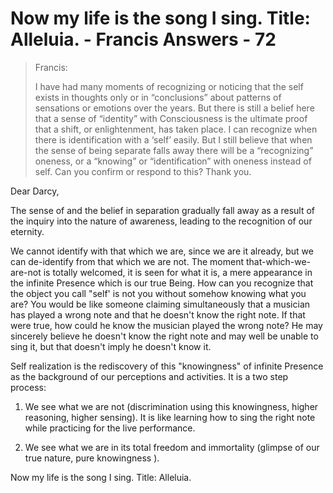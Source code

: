 # Now my life is the song I sing. Title: Alleluia. - Francis Answers - 72

>Francis:
>
>I have had many moments of recognizing or noticing that the self exists in thoughts only or in “conclusions” about patterns of sensations or emotions over the years. But there is still a belief here that a sense of “identity” with Consciousness is the ultimate proof that a shift, or enlightenment, has taken place. I can recognize when there is identification with a ‘self’ easily. But I still believe that when the sense of being separate falls away there will be a “recognizing” oneness, or a “knowing” or “identification” with oneness instead of self. Can you confirm or respond to this? Thank you.

Dear Darcy,

The sense of and the belief in separation gradually fall away as a result of the inquiry into the nature of awareness, leading to the recognition of our eternity.

We cannot identify with that which we are, since we are it already, but we can de-identify from that which we are not. The moment that-which-we-are-not is totally welcomed, it is seen for what it is, a mere appearance in the infinite Presence which is our true Being. How can you recognize that the object you call "self' is not you without somehow knowing what you are? You would be like someone claiming simultaneously that a musician has played a wrong note and that he doesn't know the right note. If that were true, how could he know the musician played the wrong note? He may sincerely believe he doesn't know the right note and may well be unable to sing it, but that doesn't imply he doesn't know it.

Self realization is the rediscovery of this "knowingness" of infinite Presence as the background of our perceptions and activities. It is a two step process:

1. We see what we are not (discrimination using this knowingness, higher reasoning, higher sensing). It is like learning how to sing the right note while practicing for the live performance.

2. We see what we are in its total freedom and immortality (glimpse of our true nature, pure knowingness ).

Now my life is the song I sing. Title: Alleluia.